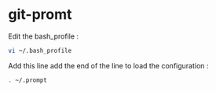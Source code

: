 # git-promt

Edit the bash_profile : 
````bash
vi ~/.bash_profile
`````

Add this line add the end of the line to load the configuration :
````bash
. ~/.prompt
````
